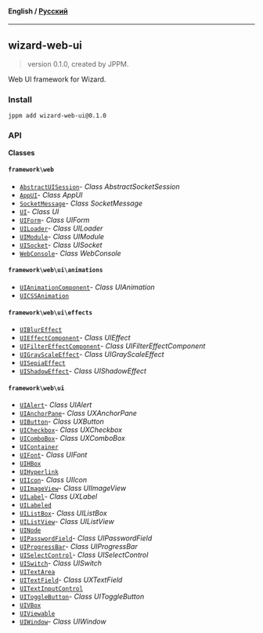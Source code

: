 #### **English** / [Русский](README.ru.md)

---

## wizard-web-ui
> version 0.1.0, created by JPPM.

Web UI framework for Wizard.

### Install
```
jppm add wizard-web-ui@0.1.0
```

### API
**Classes**

#### `framework\web`

- [`AbstractUISession`](https://github.com/jphp-group/wizard-framework/blob/master/wizard-web-ui/api-docs/classes/framework/web/AbstractUISession.md)- _Class AbstractSocketSession_
- [`AppUI`](https://github.com/jphp-group/wizard-framework/blob/master/wizard-web-ui/api-docs/classes/framework/web/AppUI.md)- _Class AppUI_
- [`SocketMessage`](https://github.com/jphp-group/wizard-framework/blob/master/wizard-web-ui/api-docs/classes/framework/web/SocketMessage.md)- _Class SocketMessage_
- [`UI`](https://github.com/jphp-group/wizard-framework/blob/master/wizard-web-ui/api-docs/classes/framework/web/UI.md)- _Class UI_
- [`UIForm`](https://github.com/jphp-group/wizard-framework/blob/master/wizard-web-ui/api-docs/classes/framework/web/UIForm.md)- _Class UIForm_
- [`UILoader`](https://github.com/jphp-group/wizard-framework/blob/master/wizard-web-ui/api-docs/classes/framework/web/UILoader.md)- _Class UILoader_
- [`UIModule`](https://github.com/jphp-group/wizard-framework/blob/master/wizard-web-ui/api-docs/classes/framework/web/UIModule.md)- _Class UIModule_
- [`UISocket`](https://github.com/jphp-group/wizard-framework/blob/master/wizard-web-ui/api-docs/classes/framework/web/UISocket.md)- _Class UISocket_
- [`WebConsole`](https://github.com/jphp-group/wizard-framework/blob/master/wizard-web-ui/api-docs/classes/framework/web/WebConsole.md)- _Class WebConsole_

#### `framework\web\ui\animations`

- [`UIAnimationComponent`](https://github.com/jphp-group/wizard-framework/blob/master/wizard-web-ui/api-docs/classes/framework/web/ui/animations/UIAnimationComponent.md)- _Class UIAnimation_
- [`UICSSAnimation`](https://github.com/jphp-group/wizard-framework/blob/master/wizard-web-ui/api-docs/classes/framework/web/ui/animations/UICSSAnimation.md)

#### `framework\web\ui\effects`

- [`UIBlurEffect`](https://github.com/jphp-group/wizard-framework/blob/master/wizard-web-ui/api-docs/classes/framework/web/ui/effects/UIBlurEffect.md)
- [`UIEffectComponent`](https://github.com/jphp-group/wizard-framework/blob/master/wizard-web-ui/api-docs/classes/framework/web/ui/effects/UIEffectComponent.md)- _Class UIEffect_
- [`UIFilterEffectComponent`](https://github.com/jphp-group/wizard-framework/blob/master/wizard-web-ui/api-docs/classes/framework/web/ui/effects/UIFilterEffectComponent.md)- _Class UIFilterEffectComponent_
- [`UIGrayScaleEffect`](https://github.com/jphp-group/wizard-framework/blob/master/wizard-web-ui/api-docs/classes/framework/web/ui/effects/UIGrayScaleEffect.md)- _Class UIGrayScaleEffect_
- [`UISepiaEffect`](https://github.com/jphp-group/wizard-framework/blob/master/wizard-web-ui/api-docs/classes/framework/web/ui/effects/UISepiaEffect.md)
- [`UIShadowEffect`](https://github.com/jphp-group/wizard-framework/blob/master/wizard-web-ui/api-docs/classes/framework/web/ui/effects/UIShadowEffect.md)- _Class UIShadowEffect_

#### `framework\web\ui`

- [`UIAlert`](https://github.com/jphp-group/wizard-framework/blob/master/wizard-web-ui/api-docs/classes/framework/web/ui/UIAlert.md)- _Class UIAlert_
- [`UIAnchorPane`](https://github.com/jphp-group/wizard-framework/blob/master/wizard-web-ui/api-docs/classes/framework/web/ui/UIAnchorPane.md)- _Class UXAnchorPane_
- [`UIButton`](https://github.com/jphp-group/wizard-framework/blob/master/wizard-web-ui/api-docs/classes/framework/web/ui/UIButton.md)- _Class UXButton_
- [`UICheckbox`](https://github.com/jphp-group/wizard-framework/blob/master/wizard-web-ui/api-docs/classes/framework/web/ui/UICheckbox.md)- _Class UXCheckbox_
- [`UIComboBox`](https://github.com/jphp-group/wizard-framework/blob/master/wizard-web-ui/api-docs/classes/framework/web/ui/UIComboBox.md)- _Class UXComboBox_
- [`UIContainer`](https://github.com/jphp-group/wizard-framework/blob/master/wizard-web-ui/api-docs/classes/framework/web/ui/UIContainer.md)
- [`UIFont`](https://github.com/jphp-group/wizard-framework/blob/master/wizard-web-ui/api-docs/classes/framework/web/ui/UIFont.md)- _Class UIFont_
- [`UIHBox`](https://github.com/jphp-group/wizard-framework/blob/master/wizard-web-ui/api-docs/classes/framework/web/ui/UIHBox.md)
- [`UIHyperlink`](https://github.com/jphp-group/wizard-framework/blob/master/wizard-web-ui/api-docs/classes/framework/web/ui/UIHyperlink.md)
- [`UIIcon`](https://github.com/jphp-group/wizard-framework/blob/master/wizard-web-ui/api-docs/classes/framework/web/ui/UIIcon.md)- _Class UIIcon_
- [`UIImageView`](https://github.com/jphp-group/wizard-framework/blob/master/wizard-web-ui/api-docs/classes/framework/web/ui/UIImageView.md)- _Class UIImageView_
- [`UILabel`](https://github.com/jphp-group/wizard-framework/blob/master/wizard-web-ui/api-docs/classes/framework/web/ui/UILabel.md)- _Class UXLabel_
- [`UILabeled`](https://github.com/jphp-group/wizard-framework/blob/master/wizard-web-ui/api-docs/classes/framework/web/ui/UILabeled.md)
- [`UIListBox`](https://github.com/jphp-group/wizard-framework/blob/master/wizard-web-ui/api-docs/classes/framework/web/ui/UIListBox.md)- _Class UIListBox_
- [`UIListView`](https://github.com/jphp-group/wizard-framework/blob/master/wizard-web-ui/api-docs/classes/framework/web/ui/UIListView.md)- _Class UIListView_
- [`UINode`](https://github.com/jphp-group/wizard-framework/blob/master/wizard-web-ui/api-docs/classes/framework/web/ui/UINode.md)
- [`UIPasswordField`](https://github.com/jphp-group/wizard-framework/blob/master/wizard-web-ui/api-docs/classes/framework/web/ui/UIPasswordField.md)- _Class UIPasswordField_
- [`UIProgressBar`](https://github.com/jphp-group/wizard-framework/blob/master/wizard-web-ui/api-docs/classes/framework/web/ui/UIProgressBar.md)- _Class UIProgressBar_
- [`UISelectControl`](https://github.com/jphp-group/wizard-framework/blob/master/wizard-web-ui/api-docs/classes/framework/web/ui/UISelectControl.md)- _Class UISelectControl_
- [`UISwitch`](https://github.com/jphp-group/wizard-framework/blob/master/wizard-web-ui/api-docs/classes/framework/web/ui/UISwitch.md)- _Class UISwitch_
- [`UITextArea`](https://github.com/jphp-group/wizard-framework/blob/master/wizard-web-ui/api-docs/classes/framework/web/ui/UITextArea.md)
- [`UITextField`](https://github.com/jphp-group/wizard-framework/blob/master/wizard-web-ui/api-docs/classes/framework/web/ui/UITextField.md)- _Class UXTextField_
- [`UITextInputControl`](https://github.com/jphp-group/wizard-framework/blob/master/wizard-web-ui/api-docs/classes/framework/web/ui/UITextInputControl.md)
- [`UIToggleButton`](https://github.com/jphp-group/wizard-framework/blob/master/wizard-web-ui/api-docs/classes/framework/web/ui/UIToggleButton.md)- _Class UIToggleButton_
- [`UIVBox`](https://github.com/jphp-group/wizard-framework/blob/master/wizard-web-ui/api-docs/classes/framework/web/ui/UIVBox.md)
- [`UIViewable`](https://github.com/jphp-group/wizard-framework/blob/master/wizard-web-ui/api-docs/classes/framework/web/ui/UIViewable.md)
- [`UIWindow`](https://github.com/jphp-group/wizard-framework/blob/master/wizard-web-ui/api-docs/classes/framework/web/ui/UIWindow.md)- _Class UIWindow_